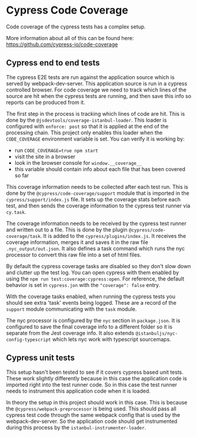 # Cypress Code Coverage

Code coverage of the cypress tests has a complex setup.

More information about all of this can be found here: https://github.com/cypress-io/code-coverage

## Cypress end to end tests

The cypress E2E tests are run against the application source which is served by webpack-dev-server. This application source is run in a cypress controlled browser. For code coverage we need to track which lines of the source are hit when the cypress tests are running, and then save this info so reports can be produced from it.

The first step in the process is tracking which lines of code are hit. This is done by the `@jsdevtools/coverage-istanbul-loader`. This loader is configured with `enforce: post` so that it is applied at the end of the processing chain. This project only enables this loader when the `CODE_COVERAGE` environment variable is set. You can verify it is working by:
- run `CODE_COVERAGE=true npm start`
- visit the site in a browser
- look in the browser console for `window.__coverage__`
- this variable should contain info about each file that has been covered so far

This coverage information needs to be collected after each test run. This is done by the `@cypress/code-coverage/support` module that is imported in the `cypress/support/index.js` file. It sets up the coverage stats before each test, and then sends the coverage information to the cypress test runner via `cy.task`.

The coverage information needs to be received by the cypress test runner and written out to a file. This is done by the plugin `@cypress/code-coverage/task`. It is added to the `cypress/plugins/index.js`. It receives the coverage information, merges it and saves it in the raw file `.nyc_output/out.json`. It also defines a task command which runs the nyc processor to convert this raw file into a set of html files.

By default the cypress coverage tasks are disabled so they don't slow down and clutter up the test log. You can open cypress with them enabled by using the `npm run test:coverage:cypress:open`. For reference, the default behavior is set in `cypress.jon` with the `"coverage": false` entry.

With the coverage tasks enabled, when running the cypress tests you should see extra 'task' events being logged. These are a record of the `support` module communicating with the `task` module.

The nyc processor is configured by the `nyc` section in `package.json`. It is configured to save the final coverage info to a different folder so it is separate from the Jest coverage info. It also extends  `@istanbuljs/nyc-config-typescript` which lets nyc work with typescript sourcemaps.

## Cypress unit tests

This setup hasn't been tested to see if it covers cypress based unit tests. These work slightly differently because in this case the application code is imported right into the test runner code. So in this case the test runner needs to instrument this application code when it is loaded.

In theory the setup in this project should work in this case. This is because the `@cypress/webpack-preprocessor` is being used. This should pass all cypress test code through the same webpack config that is used by the webpack-dev-server. So the application code should get instrumented during this process by the `istanbul-instrumenter-loader`.

